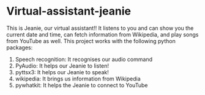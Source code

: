 # Virtual-assistant-jeanie
This is Jeanie, our virtual assistant!! 
It listens to you and can show you the current date and time, can fetch information from Wikipedia, and play songs from YouTube as well.
This project works with the following python packages:
1) Speech recognition: It recognises our audio command
2) PyAudio: It helps our Jeanie to listen!
3) pyttsx3: It helps our Jeanie to speak!
4) wikipedia: It brings us information from Wikipedia
5) pywhatkit: It helps the Jeanie to connect to YouTube
